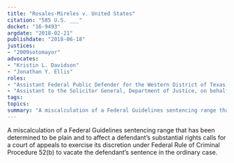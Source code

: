 ```yaml
---
title: "Rosales-Mireles v. United States"
citation: "585 U.S. ___"
docket: "16-9493"
argdate: "2018-02-21"
publishdate: "2018-06-18"
justices:
- "2009sotomayor"
advocates:
- "Kristin L. Davidson"
- "Jonathan Y. Ellis"
roles:
- "Assistant Federal Public Defender for the Western District of Texas, on behalf of the Petitioner"
- "Assistant to the Solicitor General, Department of Justice, on behalf of the Respondent"
tags:
topics:
summary: "A miscalculation of a Federal Guidelines sentencing range that has been determined to be plain and to affect a defendant’s substantial rights calls for a court of appeals to exercise its discretion under Federal Rule of Criminal Procedure 52(b) to vacate the defendant’s sentence in the ordinary case."
---
```

A miscalculation of a Federal Guidelines sentencing range that has been determined to be plain and to affect a defendant’s substantial rights calls for a court of appeals to exercise its discretion under Federal Rule of Criminal Procedure 52(b) to vacate the defendant’s sentence in the ordinary case.

